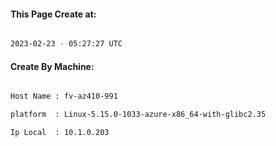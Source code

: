 
   
#### This Page Create at:

```bash

2023-02-23 - 05:27:27 UTC

```

#### Create By Machine:

```bash

Host Name : fv-az410-991

platform  : Linux-5.15.0-1033-azure-x86_64-with-glibc2.35

Ip Local  : 10.1.0.203

```

